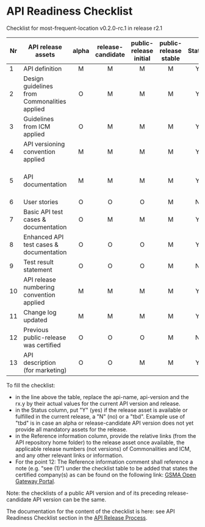 # API Readiness Checklist

Checklist for most-frequent-location v0.2.0-rc.1 in release r2.1

| Nr | API release assets  | alpha | release-candidate |  public-release<br>initial | public-release<br> stable | Status | Reference information |
|----|----------------------------------------------|:-----:|:-----------------:|:-------:|:------:|:----:|:----:|
|  1 | API definition                               |   M   |         M         |    M    |    M   |   Y   | [link](/code/API_definitions/most-frequent-location.yaml) |
|  2 | Design guidelines from Commonalities applied |   O   |         M         |    M    |    M   |   Y   | [r3.2](https://github.com/camaraproject/Commonalities/releases/tag/r3.2)   |
|  3 | Guidelines from ICM applied                  |   O   |         M         |    M    |    M   |   Y   | [r3.2](https://github.com/camaraproject/IdentityAndConsentManagement/releases/tag/r3.2)   |
|  4 | API versioning convention applied            |   M   |         M         |    M    |    M   |   Y   |      |
|  5 | API documentation                            |   M   |         M         |    M    |    M   |   Y   | Embedded documentation into API spec - [link](/code/API_definitions/most-frequent-location.yaml)  |
|  6 | User stories                                 |   O   |         O         |    O    |    M   |   N   |      |
|  7 | Basic API test cases & documentation         |   O   |         M         |    M    |    M   |   Y   | [link](/code/Test_definitions/most-frequent-location-check.feature) |
|  8 | Enhanced API test cases & documentation      |   O   |         O         |    O    |    M   |   Y   | [link](/code/Test_definitions/most-frequent-location-check.feature) |
|  9 | Test result statement                        |   O   |         O         |    O    |    M   |   N   |      |
| 10 | API release numbering convention applied     |   M   |         M         |    M    |    M   |   Y   |      |
| 11 | Change log updated                           |   M   |         M         |    M    |    M   |   Y   | [link](/CHANGELOG.md) |
| 12 | Previous public-release was certified        |   O   |         O         |    O    |    M   |   N   |      |
| 13 | API description (for marketing)              |   O   |         O         |    M    |    M   |   Y   | [wiki link](https://lf-camaraproject.atlassian.net/wiki/x/G4LVB) |


To fill the checklist:
- in the line above the table, replace the api-name, api-version and the rx.y by their actual values for the current API version and release.
- in the Status column, put "Y" (yes) if the release asset is available or fulfilled in the current release, a "N" (no) or a "tbd". Example use of "tbd" is in case an alpha or release-candidate API version does not yet provide all mandatory assets for the release.
- in the Reference information column, provide the relative links (from the API repository home folder) to the release asset once available, the applicable release numbers (not versions) of Commonalities and ICM, and any other relevant links or information.
- For the point 12: The Reference information comment shall reference a note (e.g. "see (1)") under the checklist table to be added that states the certified company(s) as can be found on the following link: [GSMA Open Gateway Portal](https://open-gateway.gsma.com/).

Note: the checklists of a public API version and of its preceding release-candidate API version can be the same.

The documentation for the content of the checklist is here: see API Readiness Checklist section in the [API Release Process](https://lf-camaraproject.atlassian.net/wiki/x/jine).